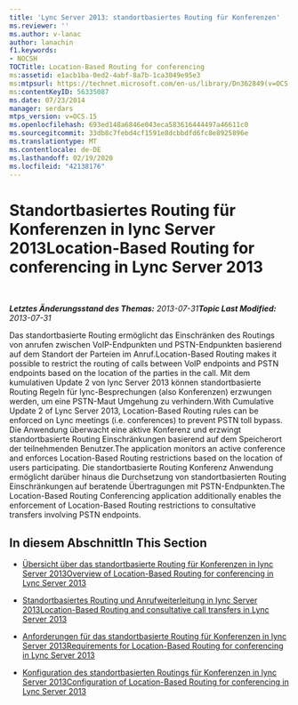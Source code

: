 ```yaml
---
title: 'Lync Server 2013: standortbasiertes Routing für Konferenzen'
ms.reviewer: ''
ms.author: v-lanac
author: lanachin
f1.keywords:
- NOCSH
TOCTitle: Location-Based Routing for conferencing
ms:assetid: e1acb1ba-0ed2-4abf-8a7b-1ca3049e95e3
ms:mtpsurl: https://technet.microsoft.com/en-us/library/Dn362849(v=OCS.15)
ms:contentKeyID: 56335087
ms.date: 07/23/2014
manager: serdars
mtps_version: v=OCS.15
ms.openlocfilehash: 693ed148a6846e043eca583616444497a46611c0
ms.sourcegitcommit: 33db8c7febd4cf1591e8dcbbdfd6fc8e8925896e
ms.translationtype: MT
ms.contentlocale: de-DE
ms.lasthandoff: 02/19/2020
ms.locfileid: "42138176"
---
```

<div data-xmlns="http://www.w3.org/1999/xhtml">

<div class="topic" data-xmlns="http://www.w3.org/1999/xhtml" data-msxsl="urn:schemas-microsoft-com:xslt" data-cs="http://msdn.microsoft.com/">

<div data-asp="https://msdn2.microsoft.com/asp">

# <a name="location-based-routing-for-conferencing-in-lync-server-2013"></a><span data-ttu-id="3f4b9-102">Standortbasiertes Routing für Konferenzen in lync Server 2013</span><span class="sxs-lookup"><span data-stu-id="3f4b9-102">Location-Based Routing for conferencing in Lync Server 2013</span></span>

</div>

<div id="mainSection">

<div id="mainBody">

<span> </span>

<span data-ttu-id="3f4b9-103">_**Letztes Änderungsstand des Themas:** 2013-07-31_</span><span class="sxs-lookup"><span data-stu-id="3f4b9-103">_**Topic Last Modified:** 2013-07-31_</span></span>

<span data-ttu-id="3f4b9-104">Das standortbasierte Routing ermöglicht das Einschränken des Routings von anrufen zwischen VoIP-Endpunkten und PSTN-Endpunkten basierend auf dem Standort der Parteien im Anruf.</span><span class="sxs-lookup"><span data-stu-id="3f4b9-104">Location-Based Routing makes it possible to restrict the routing of calls between VoIP endpoints and PSTN endpoints based on the location of the parties in the call.</span></span> <span data-ttu-id="3f4b9-105">Mit dem kumulativen Update 2 von lync Server 2013 können standortbasierte Routing Regeln für lync-Besprechungen (also Konferenzen) erzwungen werden, um eine PSTN-Maut Umgehung zu verhindern.</span><span class="sxs-lookup"><span data-stu-id="3f4b9-105">With Cumulative Update 2 of Lync Server 2013, Location-Based Routing rules can be enforced on Lync meetings (i.e. conferences) to prevent PSTN toll bypass.</span></span> <span data-ttu-id="3f4b9-106">Die Anwendung überwacht eine aktive Konferenz und erzwingt standortbasierte Routing Einschränkungen basierend auf dem Speicherort der teilnehmenden Benutzer.</span><span class="sxs-lookup"><span data-stu-id="3f4b9-106">The application monitors an active conference and enforces Location-Based Routing restrictions based on the location of users participating.</span></span> <span data-ttu-id="3f4b9-107">Die standortbasierte Routing Konferenz Anwendung ermöglicht darüber hinaus die Durchsetzung von standortbasierten Routing Einschränkungen auf beratende Übertragungen mit PSTN-Endpunkten.</span><span class="sxs-lookup"><span data-stu-id="3f4b9-107">The Location-Based Routing Conferencing application additionally enables the enforcement of Location-Based Routing restrictions to consultative transfers involving PSTN endpoints.</span></span>

<div>

## <a name="in-this-section"></a><span data-ttu-id="3f4b9-108">In diesem Abschnitt</span><span class="sxs-lookup"><span data-stu-id="3f4b9-108">In This Section</span></span>

  - [<span data-ttu-id="3f4b9-109">Übersicht über das standortbasierte Routing für Konferenzen in lync Server 2013</span><span class="sxs-lookup"><span data-stu-id="3f4b9-109">Overview of Location-Based Routing for conferencing in Lync Server 2013</span></span>](lync-server-2013-overview-of-location-based-routing-for-conferencing.md)

  - [<span data-ttu-id="3f4b9-110">Standortbasiertes Routing und Anrufweiterleitung in lync Server 2013</span><span class="sxs-lookup"><span data-stu-id="3f4b9-110">Location-Based Routing and consultative call transfers in Lync Server 2013</span></span>](lync-server-2013-location-based-routing-and-consultative-call-transfers.md)

  - [<span data-ttu-id="3f4b9-111">Anforderungen für das standortbasierte Routing für Konferenzen in lync Server 2013</span><span class="sxs-lookup"><span data-stu-id="3f4b9-111">Requirements for Location-Based Routing for conferencing in Lync Server 2013</span></span>](lync-server-2013-requirements-for-location-based-routing-for-conferencing.md)

  - [<span data-ttu-id="3f4b9-112">Konfiguration des standortbasierten Routings für Konferenzen in lync Server 2013</span><span class="sxs-lookup"><span data-stu-id="3f4b9-112">Configuration of Location-Based Routing for conferencing in Lync Server 2013</span></span>](lync-server-2013-configuration-of-location-based-routing-for-conferencing.md)

</div>

</div>

<span> </span>

</div>

</div>

</div>

